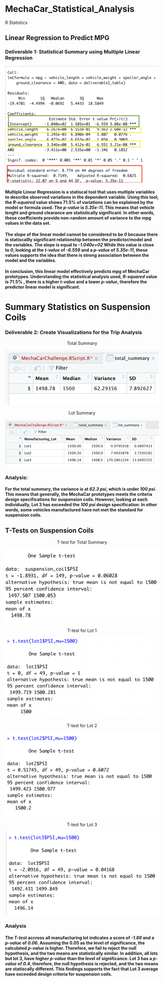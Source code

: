 # MechaCar_Statistical_Analysis
R Statistics

## Linear Regression to Predict MPG
### Deliverable 1: Statistical Summary using Multiple Linear Regression

![This is an image](https://github.com/gmgarin/MechaCar_Statistical_Analysis/blob/e0ef053b98612dabf33f75cb71a3ba00926a43a3/resources/deliverable1.png)

#### **Multiple Linear Regression** is a statiscal tool that uses multiple variables to describe observed variations in the dependent variable. Using this tool, the *R-squared* value shows 71.5% of variations can be explained by the model or formula used. The *p-value* is *5.35e-11*. This means that **vehicle lenght** and **ground clearance** are statistically significant. In other words, these coefficients provide non-random amount of variance to the mpg values in the data set.

#### The slope of the linear model cannot be considered to be *0* because there is statiscallly significant relationship between the predictor/model and the variables. The slope is equal to *-1.040e+02* While this value is close to *0*, looking at the *t-value* of *-6.559* and a *p-value* of *5.35e-11*, these values supports the idea that there is strong association between the model and the variables.

#### In conclusion, this linear model effectively predicts mpg of MechaCar prototypes. Understanding the statistical analysis used, *R-squared* value is 71.5% , there is a higher *t-value* and a lower *p-value*, therefore the predictor linear model is significant.

# Summary Statistics on Suspension Coils
### Deliverable 2: Create Visualizations for the Trip Analysis

<p align="center">
   Total Summary
</p>

![This is an image](https://github.com/gmgarin/MechaCar_Statistical_Analysis/blob/56348a2736f74201e70b438dcd0d6a7f3cecc5d9/resources/total_summary.png)

<p align="center">
  Lot Summary
</p>

![This is an image](https://github.com/gmgarin/MechaCar_Statistical_Analysis/blob/56348a2736f74201e70b438dcd0d6a7f3cecc5d9/resources/lot_summary.png)

### Analysis: 
#### For the total summary, the variance is at *62.3 psi*, which is under *100 psi*. This means that generally, the MechaCar prototypes meets the criteria design specifications for suspension coils. However, looking at each individually, Lot 3 has exceeded the *100 psi* design specification. In other words, some vehicles manufactured have not met the standard for suspension coils.

## T-Tests on Suspension Coils

<p align="center">
  T-test for Total Summary 
</p>

![This is an image](https://github.com/gmgarin/MechaCar_Statistical_Analysis/blob/ad224f220b514a72c0ede624330cf970eb0b2daa/resources/overall_t_test.png)

<p align="center">
  T-test for Lot 1
</p>

![This is an image](https://github.com/gmgarin/MechaCar_Statistical_Analysis/blob/ad224f220b514a72c0ede624330cf970eb0b2daa/resources/lot1_ttest.png)

<p align="center">
  T-test for Lot 2
</p>

![This is an image](https://github.com/gmgarin/MechaCar_Statistical_Analysis/blob/ad224f220b514a72c0ede624330cf970eb0b2daa/resources/lot2_ttest.png)

<p align="center">
  T-test for Lot 3
</p>

![This is an image](https://github.com/gmgarin/MechaCar_Statistical_Analysis/blob/ad224f220b514a72c0ede624330cf970eb0b2daa/resources/lot3_ttest.png)

### Analysis
#### The *T-test* accross all manufacturing lot indicates a score of *-1.89* and a *p-value* of *0.06*. Assuming the 0.05 as the level of significance, the calculated *p-value* is higher. Therefore, we fail to reject the null hypothesis, and the two means are statistically similar. In addition, all lots but lot 3, have higher *p-value* than the level of significance. Lot 3 has a *p-value* of *0.4*, therefore, the null hypothesis is rejected, and the two means are statiscally different. This findings supports the fact that Lot 3 average have exceeded design criteria for suspension coils.




